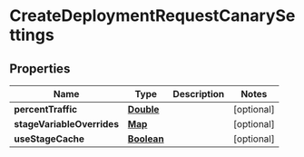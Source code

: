 

# CreateDeploymentRequestCanarySettings


## Properties

| Name | Type | Description | Notes |
|------------ | ------------- | ------------- | -------------|
|**percentTraffic** | [**Double**](Double.md) |  |  [optional] |
|**stageVariableOverrides** | [**Map**](Map.md) |  |  [optional] |
|**useStageCache** | [**Boolean**](Boolean.md) |  |  [optional] |



